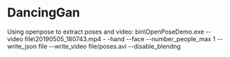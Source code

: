# DancingGan

Using openpose to extract poses and video:
bin\OpenPoseDemo.exe --video file\20190505_180743.mp4 - -hand --face --number_people_max 1 --write_json file --write_video file/poses.avi --disable_blendng

